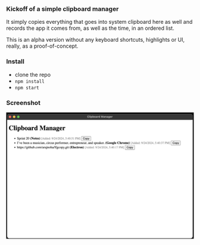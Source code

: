 ### Kickoff of a simple clipboard manager

It simply copies everything that goes into system clipboard here as well and records the app it comes from, as well as the time, in an ordered list.

This is an alpha version without any keyboard shortcuts, highlights or UI, really, as a proof-of-concept.

### Install
- clone the repo
- `npm install`
- `npm start`

### Screenshot
![screenshot](lfg.png)
